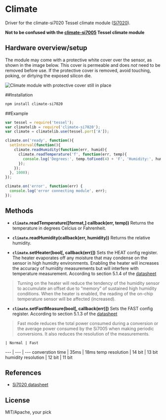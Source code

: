 # Climate

Driver for the climate-si7020 Tessel climate module ([Si7020](http://www.silabs.com/Support%20Documents/TechnicalDocs/Si7020.pdf)).

**Not to be confused with the [climate-si7005](https://github.com/tessel/climate-si7005) Tessel climate module**

## Hardware overview/setup

The module may come with a protective white cover over the sensor, as shown in the image below. This cover is permeable and does *not* need to be removed before use. If the protective cover is removed, avoid touching, poking, or dirtying the exposed silicon die.

![Climate module with protective cover still in place](https://s3.amazonaws.com/technicalmachine-assets/doc+pictures/climate-si7020.jpg)

##Installation
```sh
npm install climate-si7020
```
##Example
```js
var tessel = require('tessel');
var climatelib = require('climate-si7020');
var climate = climatelib.use(tessel.port['A']);

climate.on('ready', function(){
  setInterval(function(){
    climate.readHumidity(function(err, humid){
      climate.readTemperature('f', function(err, temp){
        console.log('Degrees:', temp.toFixed(4) + 'F', 'Humidity:', humid.toFixed(4) + '%RH');
      });
    });
  }, 1000);
});

climate.on('error', function(err) {
  console.log('error connecting module', err);
});
```

## Methods

*  **`climate`.readTemperature([format,] callback(err, temp))**
Returns the temperature in degrees Celcius or Fahrenheit.

*  **`climate`.readHumidity(callback(err, humidity))** Returns the relative humidity.

*  **`climate`.setHeater(bool[, callback(err)])** Sets the HEAT config register. 
The heater evaporates off any moisture that may condense on the sensor in high humidty environments. Enabling the heater will increases the accuracy of humidity measurements but will interfere with temperature measurement.
According to section 5.1.4 of the [datasheet](http://www.silabs.com/Support%20Documents/TechnicalDocs/Si7020.pdf)
> Turning on the heater will reduce the tendency of the humidity sensor to accumulate an offset due to “memory” of sustained high humidity conditions. When the heater is enabled, the reading of the on-chip temperature sensor will be affected (increased).


*  **`climate`.setFastMeasure(bool[, callback(err)])** Sets the FAST config register. According to section 5.1.3 of the [datasheet](http://www.silabs.com/Support%20Documents/TechnicalDocs/Si7020.pdf)
> Fast mode reduces the total power consumed during a conversion or the average power consumed by the Si7005 when making periodic conversions. It also reduces the resolution of the measurements.

    | Normal | Fast
--- | --- | ---
converstion time | 35ms | 18ms
temp resolution | 14 bit | 13 bit
humidity resolution | 12 bit | 11 bit

## References

* [Si7020 datasheet](http://www.silabs.com/Support%20Documents/TechnicalDocs/Si7020.pdf)

## License

MIT/Apache, your pick
